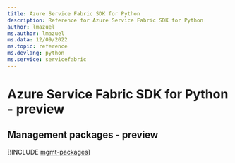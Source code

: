 ```yaml
---
title: Azure Service Fabric SDK for Python
description: Reference for Azure Service Fabric SDK for Python
author: lmazuel
ms.author: lmazuel
ms.data: 12/09/2022
ms.topic: reference
ms.devlang: python
ms.service: servicefabric
---
```

# Azure Service Fabric SDK for Python - preview

## Management packages - preview
[!INCLUDE [mgmt-packages](service-fabric-mgmt-index.md)]